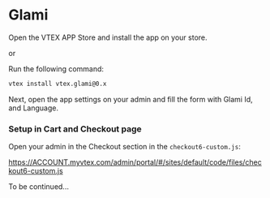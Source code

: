 # Glami

Open the VTEX APP Store and install the app on your store.

or

Run the following command:

```sh
vtex install vtex.glami@0.x
```

Next, open the app settings on your admin and fill the form with Glami Id, and Language.

### Setup in Cart and Checkout page

Open your admin in the Checkout section in the `checkout6-custom.js`:

https://ACCOUNT.myvtex.com/admin/portal/#/sites/default/code/files/checkout6-custom.js

To be continued...
